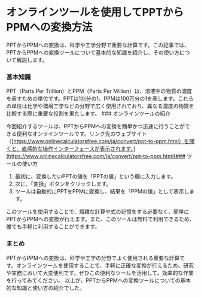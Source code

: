 オンラインツールを使用してPPTからPPMへの変換方法
===========================

PPTからPPMへの変換は、科学や工学分野で重要な計算です。この記事では、PPTからPPMへの変換ツールについて基本的な知識を紹介し、その使い方について解説します。

### 基本知識

PPT（Parts Per Trillion）とPPM（Parts Per Million）は、溶液中の物質の濃度を表すための単位です。PPTは1兆分の1、PPMは100万分の1を表します。これらの単位は化学や環境工学などの分野で広く使用されており、異なる濃度の物質を比較する際に重要な役割を果たします。 ### オンラインツールの紹介

今回紹介するツールは、PPTからPPMへの変換を簡単かつ迅速に行うことができる便利なオンラインツールです。リンク先のウェブサイト（[https://www.onlinecalculatorsfree.com/ja/convert/ppt-to-ppm.html）を開くと、直感的な操作インターフェースが表示されます。](https://www.onlinecalculatorsfree.com/ja/convert/ppt-to-ppm.html)### ツールの使い方

1. 最初に、変換したいPPTの値を「PPTの値」という欄に入力します。
2. 次に、「変換」ボタンをクリックします。
3. ツールは自動的にPPTをPPMに変換し、結果を「PPMの値」として表示します。

このツールを使用することで、煩雑な計算や式の記憶をする必要なく、簡単にPPTからPPMへの変換が行えます。また、このツールは無料で利用できるため、誰でも手軽に利用することができます。

### まとめ

PPTからPPMへの変換は、科学や工学の分野でよく使用される重要な計算です。オンラインツールを使用することで、手軽に正確な変換が行えるため、研究や実務において大変便利です。ぜひこの便利なツールを活用して、効率的な作業を行ってみてください。 以上が、PPTからPPMへの変換ツールについての基本的な知識と使い方の紹介でした。